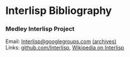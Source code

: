 # Interlisp Bibliography

### Medley Interlisp Project

Email: [Interlisp@googlegroups.com](mailto:Interlisp@googlegroups.com) [(archives)](https://groups.google.com/forum/#!topic/interlisp/jq0dJQEWDkU)\
Links: [github.com/Interlisp](https://github.com/Interlisp), [Wikipedia on Interlisp](https://en.wikipedia.org/wiki/Interlisp)
